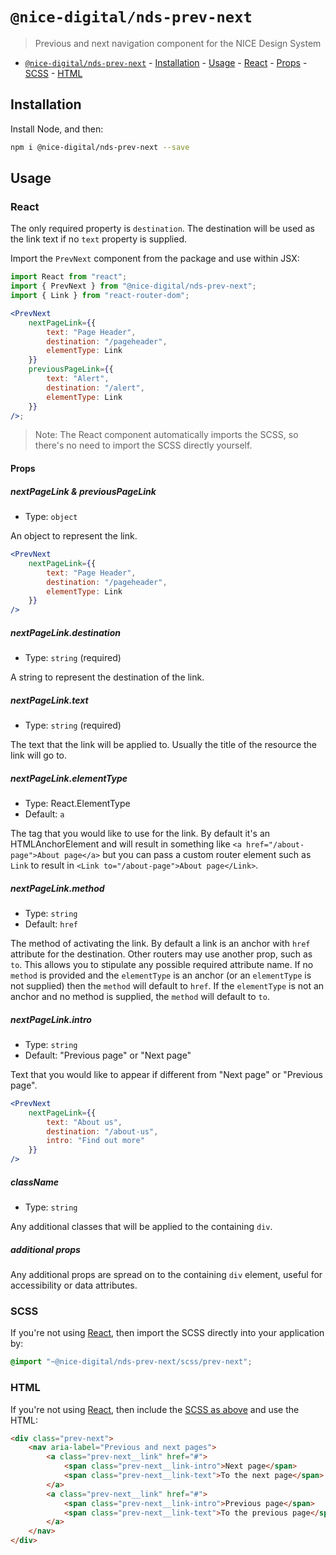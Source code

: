 # `@nice-digital/nds-prev-next`

> Previous and next navigation component for the NICE Design System

- [`@nice-digital/nds-prev-next`](#nice-digitalnds-prev-next) - [Installation](#installation) - [Usage](#usage) - [React](#react) - [Props](#props) - [SCSS](#scss) - [HTML](#html)

## Installation

Install Node, and then:

```sh
npm i @nice-digital/nds-prev-next --save
```

## Usage

### React

The only required property is `destination`. The destination will be used as the link text if no `text` property is supplied.

Import the `PrevNext` component from the package and use within JSX:

```jsx
import React from "react";
import { PrevNext } from "@nice-digital/nds-prev-next";
import { Link } from "react-router-dom";

<PrevNext
	nextPageLink={{
		text: "Page Header",
		destination: "/pageheader",
		elementType: Link
	}}
	previousPageLink={{
		text: "Alert",
		destination: "/alert",
		elementType: Link
	}}
/>;
```

> Note: The React component automatically imports the SCSS, so there's no need to import the SCSS directly yourself.

#### Props

##### nextPageLink & previousPageLink

- Type: `object`

An object to represent the link.

```jsx
<PrevNext
	nextPageLink={{
		text: "Page Header",
		destination: "/pageheader",
		elementType: Link
	}}
/>
```

##### nextPageLink.destination

- Type: `string` (required)

A string to represent the destination of the link.

##### nextPageLink.text

- Type: `string` (required)

The text that the link will be applied to. Usually the title of the resource the link will go to.

##### nextPageLink.elementType

- Type: React.ElementType
- Default: `a`

The tag that you would like to use for the link. By default it's an HTMLAnchorElement and will result in something like `<a href="/about-page">About page</a>` but you can pass a custom router element such as `Link` to result in `<Link to="/about-page">About page</Link>`.

##### nextPageLink.method

- Type: `string`
- Default: `href`

The method of activating the link. By default a link is an anchor with `href` attribute for the destination. Other routers may use another prop, such as `to`. This allows you to stipulate any possible required attribute name. If no `method` is provided and the `elementType` is an anchor (or an `elementType` is not supplied) then the `method` will default to `href`. If the `elementType` is not an anchor and no method is supplied, the `method` will default to `to`.

##### nextPageLink.intro

- Type: `string`
- Default: "Previous page" or "Next page"

Text that you would like to appear if different from "Next page" or "Previous page".

```jsx
<PrevNext
	nextPageLink={{
		text: "About us",
		destination: "/about-us",
		intro: "Find out more"
	}}
/>
```

##### className

- Type: `string`

Any additional classes that will be applied to the containing `div`.

##### additional props

Any additional props are spread on to the containing `div` element, useful for accessibility or data attributes.

### SCSS

If you're not using [React](#react), then import the SCSS directly into your application by:

```scss
@import "~@nice-digital/nds-prev-next/scss/prev-next";
```

### HTML

If you're not using [React](#react), then include the [SCSS as above](#scss) and use the HTML:

```html
<div class="prev-next">
	<nav aria-label="Previous and next pages">
		<a class="prev-next__link" href="#">
			<span class="prev-next__link-intro">Next page</span>
			<span class="prev-next__link-text">To the next page</span>
		</a>
		<a class="prev-next__link" href="#">
			<span class="prev-next__link-intro">Previous page</span>
			<span class="prev-next__link-text">To the previous page</span>
		</a>
	</nav>
</div>
```
